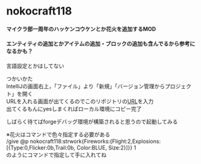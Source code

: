 # nokocraft118

#### マイクラ部一周年のハッケンコウケンとか花火を追加するMOD
#### エンティティの追加とかアイテムの追加・ブロックの追加も含んでるから参考になるかも？

言語設定とかはしてない

つかいかた  
IntelliJの画面右上，「ファイル」より「新規」「バージョン管理からプロジェクト」を開く  
URLを入れる画面が出てくるのでこのリポジトリの[URL](https://github.com/tuatmc/nokocraft118)を入力  
出てくるもんにyesしまくればローカル環境にコピー完了  
  
しばらく待てばforgeデバッグ環境が構築されると思うので起動してみる  
  
※花火はコマンドで色々指定する必要がある  
/give @p nokocraft118:strwork{Fireworks:{Flight:2,Explosions:[{Type:0,Flicker:0b,Trail:0b, Color:BLUE, Size:2}]}} 1  
のようにコマンドで指定して手に入れてね  
